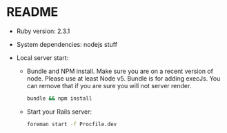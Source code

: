 # README

* Ruby version: 2.3.1

* System dependencies: nodejs stuff 

* Local server start:

  - Bundle and NPM install. Make sure you are on a recent version of node.
    Please use at least Node v5. Bundle is for adding execJs. You can
    remove that if you are sure you will not server render.
    
    ```bash
    bundle && npm install
    ```
  
  - Start your Rails server:
  
    ```bash
    foreman start -f Procfile.dev
    ```
